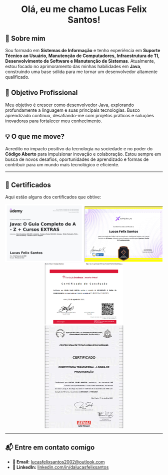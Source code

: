 <h1 align="center">Olá, eu me chamo Lucas Felix Santos!</h1>

## 🚀 Sobre mim

Sou formado em **Sistemas de Informação** e tenho experiência em **Suporte Técnico ao Usuário, Manutenção de Computadores, Infraestrutura de TI, Desenvolvimento de Software e Manutenção de Sistemas**. Atualmente, estou focado no aprimoramento das minhas habilidades em **Java**, construindo uma base sólida para me tornar um desenvolvedor altamente qualificado.

## 🎯 Objetivo Profissional

Meu objetivo é crescer como desenvolvedor Java, explorando profundamente a linguagem e suas principais tecnologias. Busco aprendizado contínuo, desafiando-me com projetos práticos e soluções inovadoras para fortalecer meu conhecimento.

## 💡 O que me move?

Acredito no impacto positivo da tecnologia na sociedade e no poder do **Código Aberto** para impulsionar inovação e colaboração. Estou sempre em busca de novos desafios, oportunidades de aprendizado e formas de contribuir para um mundo mais tecnológico e eficiente.

---

## 📜 Certificados

Aqui estão alguns dos certificados que obtive:

<p align="center">
  <img src="./assets/certificado_java.jpg" width="250">
  <img src="./assets/certificado_xperiun.jpg" width="250">
  <img src="./assets/certificado_redes.jpg" width="250">
  <br>
  <img src="./assets/certificado_logica.jpg" width="250">
</p>

---

## 📬 Entre em contato comigo

- **📧 Email:** [lucasfelixsantos2002@outlook.com](mailto:lucasfelixsantos2002@outlook.com)  
- **💼 LinkedIn:** [linkedin.com/in/dalucasfelixsantos](https://www.linkedin.com/in/dalucasfelixsantos)

